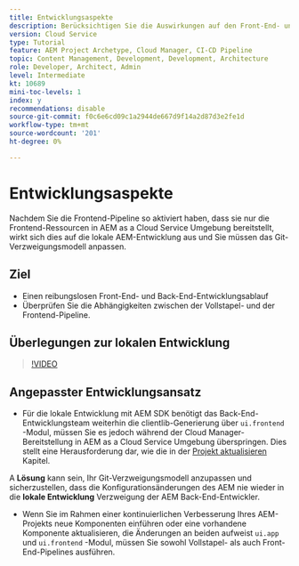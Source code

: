 ```yaml
---
title: Entwicklungsaspekte
description: Berücksichtigen Sie die Auswirkungen auf den Front-End- und Back-End-Entwicklungsprozess, sobald Sie die Front-End-Pipeline aktivieren.
version: Cloud Service
type: Tutorial
feature: AEM Project Archetype, Cloud Manager, CI-CD Pipeline
topic: Content Management, Development, Development, Architecture
role: Developer, Architect, Admin
level: Intermediate
kt: 10689
mini-toc-levels: 1
index: y
recommendations: disable
source-git-commit: f0c6e6cd09c1a2944de667d9f14a2d87d3e2fe1d
workflow-type: tm+mt
source-wordcount: '201'
ht-degree: 0%

---
```



# Entwicklungsaspekte

Nachdem Sie die Frontend-Pipeline so aktiviert haben, dass sie nur die Frontend-Ressourcen in AEM as a Cloud Service Umgebung bereitstellt, wirkt sich dies auf die lokale AEM-Entwicklung aus und Sie müssen das Git-Verzweigungsmodell anpassen.

## Ziel

* Einen reibungslosen Front-End- und Back-End-Entwicklungsablauf
* Überprüfen Sie die Abhängigkeiten zwischen der Vollstapel- und der Frontend-Pipeline.


## Überlegungen zur lokalen Entwicklung

>[!VIDEO](https://video.tv.adobe.com/v/3409421/)


## Angepasster Entwicklungsansatz

* Für die lokale Entwicklung mit AEM SDK benötigt das Back-End-Entwicklungsteam weiterhin die clientlib-Generierung über `ui.frontend` -Modul, müssen Sie es jedoch während der Cloud Manager-Bereitstellung in AEM as a Cloud Service Umgebung überspringen. Dies stellt eine Herausforderung dar, wie die in der [Projekt aktualisieren](update-project.md) Kapitel.

A __Lösung__ kann sein, Ihr Git-Verzweigungsmodell anzupassen und sicherzustellen, dass die Konfigurationsänderungen des AEM nie wieder in die __lokale Entwicklung__ Verzweigung der AEM Back-End-Entwickler.


* Wenn Sie im Rahmen einer kontinuierlichen Verbesserung Ihres AEM-Projekts neue Komponenten einführen oder eine vorhandene Komponente aktualisieren, die Änderungen an beiden aufweist `ui.app` und `ui.frontend` -Modul, müssen Sie sowohl Vollstapel- als auch Front-End-Pipelines ausführen.



